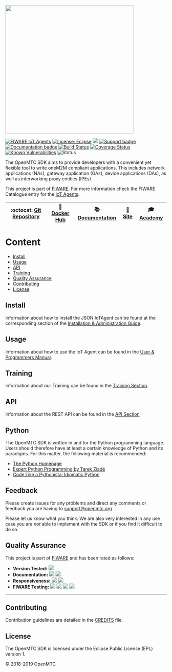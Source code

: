 <p align="left">
  <a href="http://www.openmtc.org/">
    <img src="http://www.openmtc.org/assets/img/OpenMTC_Logo_Orange.svg" width="400"/>
  </a>
</p>

[![FIWARE IoT Agents](https://nexus.lab.fiware.org/static/badges/chapters/iot-agents.svg)](https://www.fiware.org/developers/catalogue/)
[![License: Eclipse](https://img.shields.io/github/license/OpenMTC/OpenMTC.svg)](https://www.eclipse.org/legal/epl-v10.html)
[![](https://img.shields.io/docker/pulls/openmtc/gateway-amd64.svg)](https://hub.docker.com/u/openmtc)
[![Support badge](https://nexus.lab.fiware.org/repository/raw/public/badges/stackoverflow/iot-agents.svg)](https://stackoverflow.com/questions/tagged/fiware+iot)
<br/>
[![Documentation badge](https://img.shields.io/readthedocs/fiware-openmtc.svg)](http://fiware-openmtc.readthedocs.org/en/latest/?badge=latest)
[![Build Status](https://travis-ci.org/OpenMTC/OpenMTC.svg?branch=master)](https://travis-ci.org/OpenMTC/OpenMTC)
[![Coverage Status](https://coveralls.io/repos/github/OpenMTC/OpenMTC/badge.svg?branch=master)](https://coveralls.io/github/OpenMTC/OpenMTC?branch=master)
[![Known Vulnerabilities](https://snyk.io/test/github/OpenMTC/OpenMTC/badge.svg?targetFile=openmtc-gevent%2Frequirements.txt)](https://snyk.io/test/github/OpenMTC/OpenMTC?targetFile=openmtc-gevent%2Frequirements.txt)
![Status](https://nexus.lab.fiware.org/static/badges/statuses/iot-openmtc.svg)

The OpenMTC SDK aims to provide developers with a convenient yet flexible tool
to write oneM2M compliant applications. This includes network applications
(NAs), gateway application (GAs), device applications (DAs), as well as
interworking proxy entities (IPEs).

This project is part of [FIWARE](https://www.fiware.org/). For more information
check the FIWARE Catalogue entry for the
[IoT Agents](https://github.com/Fiware/catalogue/tree/master/iot-agents).

| :octocat: [Git Repository](https://github.com/OpenMTC/OpenMTC) | :whale: [Docker Hub](https://hub.docker.com/u/openmtc) | :books: [Documentation](https://fiware-openmtc.readthedocs.io/) | :page_facing_up: [Site](https://www.openmtc.org/) | :mortar_board: [Academy](https://fiware-academy.readthedocs.io/en/latest/iot-agents/open-mtc) |
| -------------------------------------------------------------- | ------------------------------------------------------ | --------------------------------------------------------------- | ------------------------------------------------- | ----------------------------------------------------------------------------------------- |

# Content

-   [Install](#install)
-   [Usage](#usage)
-   [API](#api)
-   [Training](#training)
-   [Quality Assurance](#quality-assurance)
-   [Contributing](#contributing)
-   [License](#license)


## Install

Information about how to install the JSON IoTAgent can be found at the
corresponding section of the
[Installation & Administration Guide](https://fiware-openmtc.readthedocs.io/en/latest/deployment-guide).

## Usage

Information about how to use the IoT Agent can be found in the
[User & Programmers Manual](https://fiware-openmtc.readthedocs.io/en/latest/introduction).

## Training

Information about our Training can be found in the
[Training Section](https://fiware-openmtc.readthedocs.io/en/latest/training/training-ipe-sensors/index.html).

## API

Information about the REST API can be found in the
[API Section](https://fiware-openmtc.readthedocs.io/en/latest/overview-rest-api)


## Python

The OpenMTC SDK is written in and for the Python programming language. Users
should therefore have at least a certain knowledge of Python and its paradigms.
For this matter, the following material is recommended:

-   [The Python Homepage](http://www.python.org)
-   [Expert Python Programming by Tarek Ziadé](http://www.e-reading.by/bookreader.php/138816/Ziade_-_Expert_Python_programming.pdf)
-   [Code Like a Pythonista: Idiomatic Python](http://www.omahapython.org/IdiomaticPython.html)

## Feedback

Please create issues for any problems and direct any comments or feedback you
are having to <a href="mailto:support@openmtc.org">support@openmtc.org</a>

Please let us know what you think. We are also very interested in any use case
you are _not_ able to implement with the SDK or if you find it difficult to do
so.


## Quality Assurance

This project is part of [FIWARE](https://fiware.org/) and has been rated as
follows:

-   **Version Tested:**
    ![ ](https://img.shields.io/badge/dynamic/json.svg?label=Version&url=https://fiware.github.io/catalogue/json/open_mtc.json&query=$.version&colorB=blue)
-   **Documentation:**
    ![ ](https://img.shields.io/badge/dynamic/json.svg?label=Completeness&url=https://fiware.github.io/catalogue/json/open_mtc.json&query=$.docCompleteness&colorB=blue)
    ![ ](https://img.shields.io/badge/dynamic/json.svg?label=Usability&url=https://fiware.github.io/catalogue/json/open_mtc.json&query=$.docSoundness&colorB=blue)
-   **Responsiveness:**
    ![ ](https://img.shields.io/badge/dynamic/json.svg?label=Time%20to%20Respond&url=https://fiware.github.io/catalogue/json/open_mtc.json&query=$.timeToCharge&colorB=blue)
    ![ ](https://img.shields.io/badge/dynamic/json.svg?label=Time%20to%20Fix&url=https://fiware.github.io/catalogue/json/open_mtc.json&query=$.timeToFix&colorB=blue)
-   **FIWARE Testing:**
    ![ ](https://img.shields.io/badge/dynamic/json.svg?label=Tests%20Passed&url=https://fiware.github.io/catalogue/json/open_mtc.json&query=$.failureRate&colorB=blue)
    ![ ](https://img.shields.io/badge/dynamic/json.svg?label=Scalability&url=https://fiware.github.io/catalogue/json/open_mtc.json&query=$.scalability&colorB=blue)
    ![ ](https://img.shields.io/badge/dynamic/json.svg?label=Performance&url=https://fiware.github.io/catalogue/json/open_mtc.json&query=$.performance&colorB=blue)
    ![ ](https://img.shields.io/badge/dynamic/json.svg?label=Stability&url=https://fiware.github.io/catalogue/json/open_mtc.json&query=$.stability&colorB=blue)

---

## Contributing

Contribution guidelines are detailed in the [CREDITS](CREDITS.md) file.

## License

The OpenMTC SDK is licensed under the Eclipse Public License (EPL)
version 1.

© 2018-2019 OpenMTC

